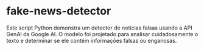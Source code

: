 # fake-news-detector
Este script Python demonstra um detector de notícias falsas usando a API GenAI da Google AI. O modelo foi projetado para analisar cuidadosamente o texto e determinar se ele contém informações falsas ou enganosas.
